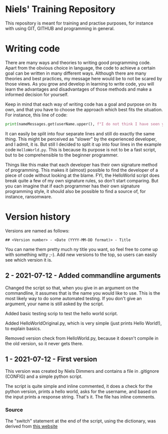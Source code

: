# Niels' Training Repository
This repository is meant for training and practise purposes, for instance with using GIT, GITHUB and programming in general.

# Writing code
There are many ways and theories to writing good programming code. Apart from the obvious choice in language, the code to achieve a certain goal can be written in many different ways. Although there are many theories and best practices, my message here would be to not be scared by those views. As you grow and develop in learning to write code, you will learn the advantages and disadvantages of those methods and make a informed decision for yourself.

Keep in mind that each way of writing code has a goal and purpose on its own, and that you have to choose the approach which best fits the situation. For instance, this line of code:

```python
print(nameMessages.get(userName.upper(), f"I do not think I have seen you here before, {userName}, but still nice to meet you."))
```

It can easily be split into four separate lines and still do exactly the same thing. This might be perceived as "slower" by the experienced developer, and I admit, it is. But still I decided to split it up into four lines in the example code ``HelloWorld.py``. This is because its purpose is not to be a fast script, but to be comprehensible to the beginner programmer.

Things like this make that each developer has their own signature method of programming. This makes it (almost) possible to find the developer of a piece of code without looking at the blame. FYI, the HelloWorld script does break quite a few of my own signature rules, so don't start comparing. But you can imagine that if each programmer has their own signature programming style, it should also be possible to find a source of, for instance, ransomware.

# Version history
Versions are named as follows:

``## <Version number> - <Date (YYYY-MM-DD format)> - Title``

You can name them pretty much ny title you want, so feel free to come up with something witty ;-). Add new versions to the top, so users can easily see which version it is.

## 2 - 2021-07-12 - Added commandline arguments
Changed the script so that, when you give in an argument on the commandline, it assumes that is the name you would like to use. This is the most likely way to do some automated testing. If you don't give an argument, your name is still asked by the script.

Added basic testing scrip to test the hello world script.

Added HelloWorldOriginal.py, which is very simple (just prints Hello World!), to explain basics.

Removed version check from HelloWorld.py, because it doesn't compile in the old version, so it never gets there.

## 1 - 2021-07-12 - First version
This version was created by Niels Dimmers and contains a file in .gitignore (CONFIG) and a simple python script.

The script is quite simple and inline commented, it does a check for the python version, prints a hello world, asks for the username, and based on the input prints a response string. That's it. The file has inline comments.

### Source
The "switch" statement at the end of the script, using the dictionary, was derived from [this website](https://jaxenter.com/implement-switch-case-statement-python-138315.html)